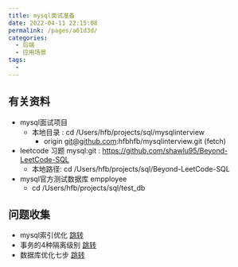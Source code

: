 ```yaml
---
title: mysql面试准备
date: 2022-04-11 22:15:08
permalink: /pages/a61d3d/
categories:
  - 后端
  - 应用场景
tags:
  - 
---
```




## 有关资料
  * mysql面试项目 
    * 本地目录 : cd /Users/hfb/projects/sql/mysqlinterview
      * origin  git@github.com:hfbhfb/mysqlinterview.git (fetch)
  * leetcode 习题 mysql:git : https://github.com/shawlu95/Beyond-LeetCode-SQL
    * 本地路径:  cd /Users/hfb/projects/sql/Beyond-LeetCode-SQL
  * mysql官方测试数据库 empployee
    * cd /Users/hfb/projects/sql/test_db



## 问题收集
  * mysql索引优化 [跳转](/pages/1c98b3/)
  * 事务的4种隔离级别 [跳转](/pages/d22a3e/)
  * 数据库优化七步 [跳转](/pages/a6cabe/)



